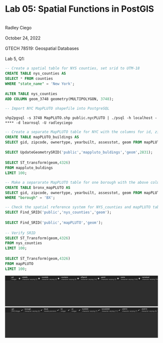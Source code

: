 # Lab 05: Spatial Functions in PostGIS
<br> Radley Ciego </br>
<br> October 24, 2022 </br>
<br> GTECH 78519: Geospatial Databases </br>
<br> Lab 5, Q1: </br>

```sql
-- Create a spatial table for NYS counties, set srid to UTM-18
CREATE TABLE nys_counties AS
SELECT * FROM counties
WHERE "state_name" = 'New York';

ALTER TABLE nys_counties
ADD COLUMN geom_3748 geometry(MULTIPOLYGON, 3748);
```
```sql
-- Import NYC MapPLUTO shapefile into PostgreSQL
```

```
shp2pgsql -s 3748 MapPLUTO.shp public.nycPLUTO | ./psql -h localhost -**** -d learnsql -U radleyciego
```

``` sql
-- Create a separate MapPLUTO table for NYC with the columns for id, zipcode, ownertype, yearbuilt, assesstot, and geometry in State Plane Long Island reference system
CREATE TABLE mapPLUTO_buildings AS
SELECT gid, zipcode, ownertype, yearbuilt, assesstot, geom FROM mapPLUTO;

SELECT UpdateGeometrySRID('public','mappluto_buldings','geom',2831);

SELECT ST_transform(geom,4326)
FROM mappluto_buldings
LIMIT 100;
```

``` sql
-- Make a separarate MapPLUTO table for one borough with the above columns
CREATE TABLE bronx_mapPLUTO AS
SELECT gid, zipcode, ownertype, yearbuilt, assesstot, geom FROM mapPLUTO
WHERE "borough" = 'BX';
```

``` sql
-- Check the spatial reference system for NYS_counties and mapPLUTO tables
SELECT Find_SRID('public','nys_counties','geom');

SELECT Find_SRID('public','mapPLUTO','geom');

-- Verify SRID
SELECT ST_Transform(geom,4326)
FROM nys_counties
LIMIT 100;

SELECT ST_Transform(geom,4326)
FROM mapPLUTO
LIMIT 100;
```

![L5 Q2 results:](/img/l5q2.png)
![LB Q2 results:](/img/l5q2.1.png)